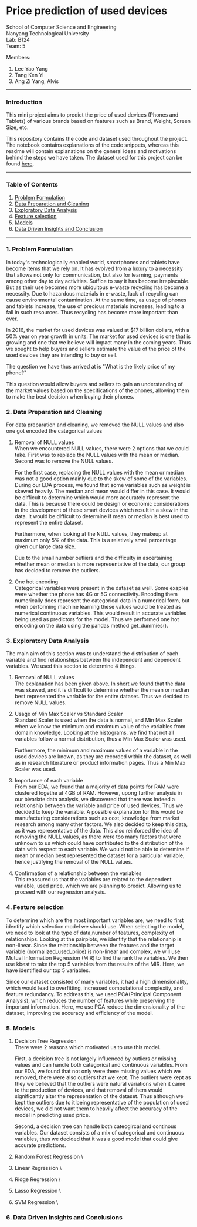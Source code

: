 # Price prediction of used devices

School of Computer Science and Engineering \
Nanyang Technological University \
Lab: B124 \
Team: 5

Members:

1. Lee Yao Yang
2. Tang Ken Yi
3. Ang Zi Yang, Alvis

---

### Introduction

This mini project aims to predict the price of used devices (Phones and Tablets) of various brands based on features such as Brand, Weight, Screen Size, etc.

This repository contains the code and dataset used throughout the project.
The notebook contains explanations of the code snippets, whereas this readme will contain explanations on the general ideas and motivations behind the steps we have taken.
The dataset used for this project can be found [here](https://www.kaggle.com/code/kavya2099/used-phone-price-prediction/notebook).

---

### Table of Contents

1. [Problem Formulation](#1-Problem-Formlation)
2. [Data Preparation and Cleaning](#2-Data-Preparation-and-Cleaning)
3. [Exploratory Data Analysis](#3-Exploratory-Data-Analysis)
4. [Feature selection](#4-Feature-Selection)
5. [Models](#5-Models)
6. [Data Driven Insights and Conclusion](#6-Data-Driven-Insights-and-Conclusion)

---

### 1. Problem Formulation

In today's technologically enabled world, smartphones and tablets have become items that we rely on. It has evolved from a luxury to a necessity that allows not only for communication, but also for learning, payments among other day to day activities. Suffice to say it has become irreplacable. But as their use becomes more ubiquitous e-waste recycling has become a necessity. Due to hazardous materials in e-waste, lack of recycling can cause environmental contamination. At the same time, as usage of phones and tablets increase, the use of precious materials increases, leading to a fall in such resources. Thus recycling has become more important than ever.

In 2016, the market for used devices was valued at $17 billion dollars, with a 50% year on year growth in units. The market for used devices is one that is growing and one that we believe will impact many in the coming years. Thus we sought to help buyers and sellers estimate the value of the price of the used devices they are intending to buy or sell.

The question we have thus arrived at is "What is the likely price of my phone?"

This question would allow buyers and sellers to gain an understanding of the market values based on the specifications of the phones, allowing them to make the best decision when buying their phones.

### 2. Data Preparation and Cleaning

For data preparation and cleaning, we removed the NULL values and also one got encoded the categorical values

1. Removal of NULL values \
   When we encountered NULL values, there were 2 options that we could take. First was to replace the NULL values with the mean or median. Second was to remove the NULL values.

   For the first case, replacing the NULL values with the mean or median was not a good option mainly due to the skew of some of the variables. During our EDA process, we found that some variables such as weight is skewed heavily. The median and mean would differ in this case. It would be difficult to determine which would more accurately represent the data. This is because there could be design or economic considerations in the development of these smart devices which result in a skew in the data. It would be difficult to determine if mean or median is best used to represent the entire dataset.

   Furthermore, when looking at the NULL values, they makeup at maximum only 5% of the data. This is a relatively small percentage given our large data size.

   Due to the small number outliers and the difficulty in ascertaining whether mean or median is more representative of the data, our group has decided to remove the outliers.

2. One hot encoding \
   Categorical variables were present in the dataset as well. Some exaples were whether the phone has 4G or 5G connectivity. Encoding them numerically does represent the categorical data in a numerical form, but when performing machine learning these values would be treated as numerical continuous variables. This would result in accurate variables being used as predictors for the model. Thus we performed one hot encoding on the data using the pandas method get_dummies().

### 3. Exploratory Data Analysis

The main aim of this section was to understand the distribution of each variable and find relationships between the independent and dependent variables.
We used this section to determine 4 things.

1. Removal of NULL values \
   The explanation has been given above. In short we found that the data was skewed, and it is difficult to determine whether the mean or median best represented the variable for the entire dataset. Thus we decided to remove NULL values.

2. Usage of Min Max Scaler vs Standard Scaler \
   Standard Scaler is used when the data is normal, and Min Max Scaler when we know the minimum and maximum value of the variables from domain knowledge. Looking at the histograms, we find that not all variables follow a normal distribution, thus a Min Max Scaler was used.

   Furthermore, the minimum and maximum values of a variable in the used devices are known, as they are recorded within the dataset, as well as in research literature or product information pages. Thus a Min Max Scaler was used.

3. Importance of each variable \
   From our EDA, we found that a majority of data points for RAM were clustered togethe at 4GB of RAM. However, upong further analysis in our bivariate data analysis, we discovered that there was indeed a relationship between the variable and price of used devices. Thus we decided to keep the variable. A possible explanation for this would be manufacturing considerations such as cost, knowledge from market research among many other factors. We also decided to keep this data, as it was representative of the data. This also reinforced the idea of removing the NULL values, as there were too many factors that were unknown to us which could have contributed to the distribution of the data with respect to each variable. We would not be able to determine if mean or median best represented the dataset for a particular variable, hence justifying the removal of the NULL values.

4. Confirmation of a relationship between the variables \
   This reassured us that the variables are related to the dependent variable, used price, which we are planning to predict. Allowing us to proceed with our regression analysis.

### 4. Feature selection

To determine which are the most important variables are, we need to first identify which selection model we should use. When selecting the model, we need to look at the type of data,number of features, complexity of relationships. Looking at the pairplots, we identify that the relationship is non-linear. Since the relationship between the features and the target variable (normalized_used_price) is non-linear and complex, we will use Mutual Information Regression (MIR) to find the rank the variables. We then use kbest to take the top 5 variables from the results of the MIR. Here, we have identified our top 5 variables.

 Since our dataset consisted of many variables, it had a high dimensionality, which would lead to overfitting, increased computational complexity, and feature redundancy. To address this, we used PCA(Principal Component Analysis), which reduces the number of features while preserving the important information. Here, we use PCA reduce the dimensionality of the dataset, improving the accuracy and efficiency of the model.

### 5. Models

1. Decision Tree Regression \
   There were 2 reasons which motivated us to use this model.

   First, a decision tree is not largely influenced by outliers or missing values and can handle both categorical and continuous variables. From our EDA, we found that not only were there missing values which we removed, there were also outliers that we kept. The outliers were kept as they we believed that the outliers were natural variations when it came to the production of devices, and that removal of them would significantly alter the representation of the dataset. Thus although we kept the outliers due to it being representative of the population of used devices, we did not want them to heavily affect the accuracy of the model in predicting used price.

   Second, a decision tree can handle both cateogircal and continous variables. Our dataset consists of a mix of categorical and continuous variables, thus we decided that it was a good model that could give accurate predictions.

2. Random Forest Regression \

3. Linear Regression \

4. Ridge Regression \

5. Lasso Regression \

6. SVM Regression \

### 6. Data Driven Insights and Conclusions
